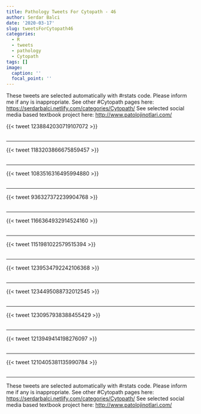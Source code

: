 ```yaml
---
title: Pathology Tweets For Cytopath - 46
author: Serdar Balci
date: '2020-03-17'
slug: tweetsForCytopath46
categories:
  - R
  - tweets
  - pathology
  - Cytopath
tags: []
image:
  caption: ''
  focal_point: ''
---
```



These tweets are selected automatically with #rstats code. Please inform me if any is inappropriate.
See other #Cytopath pages here: https://serdarbalci.netlify.com/categories/Cytopath/ 
See selected social media based textbook project here: http://www.patolojinotlari.com/

{{< tweet 1238842030719107072 >}}
<br>
<br>
<hr>
{{< tweet 1183203866675859457 >}}
<br>
<br>
<hr>
{{< tweet 1083516316495994880 >}}
<br>
<br>
<hr>
{{< tweet 936327372239904768 >}}
<br>
<br>
<hr>
{{< tweet 1166364932914524160 >}}
<br>
<br>
<hr>
{{< tweet 1151981022579515394 >}}
<br>
<br>
<hr>
{{< tweet 1239534792242106368 >}}
<br>
<br>
<hr>
{{< tweet 1234495088732012545 >}}
<br>
<br>
<hr>
{{< tweet 1230957938388455429 >}}
<br>
<br>
<hr>
{{< tweet 1213949414198276097 >}}
<br>
<br>
<hr>
{{< tweet 1210405381135990784 >}}
<br>
<br>
<hr>


These tweets are selected automatically with #rstats code. Please inform me if any is inappropriate.
See other #Cytopath pages here: https://serdarbalci.netlify.com/categories/Cytopath/ 
See selected social media based textbook project here: http://www.patolojinotlari.com/
